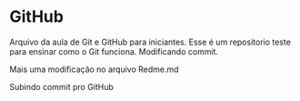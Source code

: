 # GitHub
Arquivo da aula de Git e GitHub para iniciantes.
Esse é um repositorio teste para ensinar como o Git funciona.
Modificando commit.

Mais uma modificação no arquivo Redme.md

Subindo commit pro GitHub

